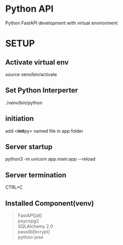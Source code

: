 # Python API

Python FastAPI development with virtual environment

# SETUP

## Activate virtual env

source venv/bin/activate

## Set Python Interperter

./venv/bin/python

## initiation

add <**init**py> named file in app folder

## Server startup

python3 -m uvicorn app.main:app --reload

## Server termination

CTRL+C

## Installed Component(venv)

> FastAPI[all]  
> psycopg2  
> SQLAlchemy 2.0  
> passlib[bcrypt]  
> python-jose
